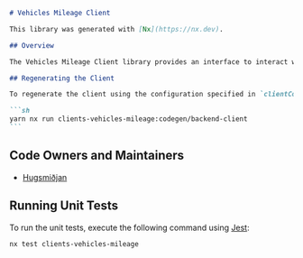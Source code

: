````markdown
# Vehicles Mileage Client

This library was generated with [Nx](https://nx.dev).

## Overview

The Vehicles Mileage Client library provides an interface to interact with Samgöngustofa's Vehicle Mileage Usage API. The client is automatically generated from an OpenAPI document provided in the x-road ecosystem.

## Regenerating the Client

To regenerate the client using the configuration specified in `clientConfig.json`, execute the following command:

```sh
yarn nx run clients-vehicles-mileage:codegen/backend-client
```
````

## Code Owners and Maintainers

- [Hugsmiðjan](https://github.com/orgs/island-is/teams/hugsmidjan)

## Running Unit Tests

To run the unit tests, execute the following command using [Jest](https://jestjs.io):

```sh
nx test clients-vehicles-mileage
```

```

```
